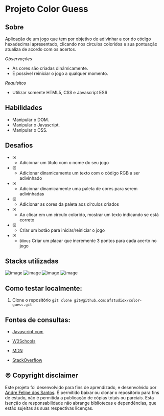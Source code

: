 # Projeto Color Guess

## Sobre
Aplicação de um jogo que tem por objetivo de adivinhar a cor do código hexadecimal apresentado, clicando nos circulos coloridos e sua pontuação atualiza de acordo com os acertos.

_Observações_
  - As cores são criadas dinâmicamente.
  - É possível reiniciar o jogo a qualquer momento.

_Requisitos_
  - Utilizar somente HTML5, CSS e Javascript ES6


## Habilidades

- Manipular o DOM.
- Manipular o Javascript.
- Manipular o CSS.


## Desafios
- [x] - Adicionar um título com o nome do seu jogo
- [x] - Adicionar dinamicamente um texto com o código RGB a ser adivinhado
- [x] - Adicionar dinamicamente uma paleta de cores para serem adivinhadas
- [x] - Adicionar as cores da paleta aos círculos criados
- [x] - Ao clicar em um circulo colorido, mostrar um texto indicando se está correto
- [x] - Criar um botão para iniciar/reiniciar o jogo
- [x] - `Bônus` Criar um placar que incremente 3 pontos para cada acerto no jogo


## Stacks utilizadas
![image](https://user-images.githubusercontent.com/34361632/178182186-5e33e0eb-b622-4781-b68b-447b6039a7dc.png)
![image](https://user-images.githubusercontent.com/34361632/178182193-03ec0ca6-b777-49f4-8ee9-c206bc2eaea9.png)
![image](https://user-images.githubusercontent.com/34361632/178182205-4c05657f-15ad-4055-91ad-8f100d60a936.png)
![image](https://user-images.githubusercontent.com/34361632/178182214-be8d2f93-15f1-46d9-bd4d-e81e1d2d697a.png)


## Como testar localmente:

1. Clone o repositório  `git clone git@github.com:afstudiox/color-guess.git`


##  Fontes de consultas:

 * [Javascript.com](http://javascript.com/)

 * [W3Schools](https://www.w3schools.com/js/default.asp)

 * [MDN](https://developer.mozilla.org/pt-BR/docs/Web/JavaScript)

 - [StackOverflow](https://pt.stackoverflow.com/questions/tagged/javascript)


## ©️ Copyright disclaimer
Este projeto foi desenvolvido para fins de aprendizado, e desenvolvido por [Andre Felipe dos Santos](https://www.linkedin.com/in/afelipes/). 
É permitido baixar ou clonar o repositório para fins de estudo, não é permitida a publicação de cópias totais ou parciais. 
Esta isenção de responsabilidade não abrange bibliotecas e dependências, que estão sujeitas às suas respectivas licenças.
